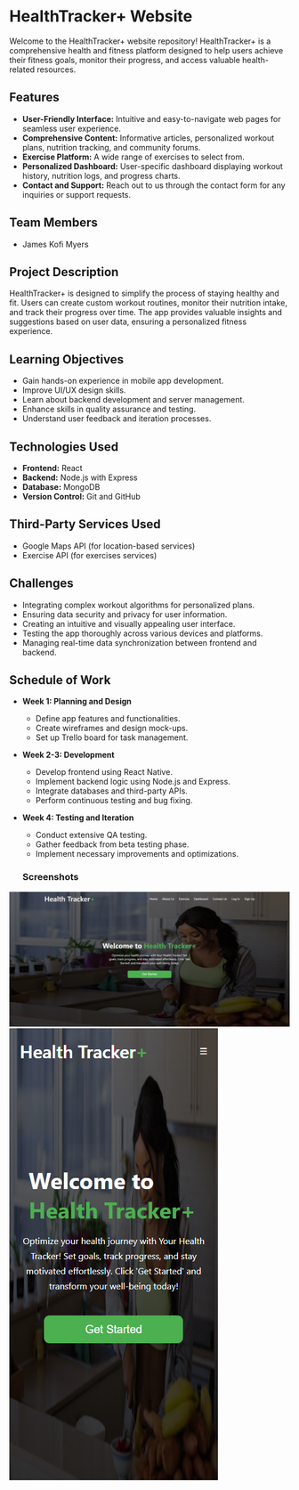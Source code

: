 # HealthTracker+ Website

Welcome to the HealthTracker+ website repository! HealthTracker+ is a comprehensive health and fitness platform designed to help users achieve their fitness goals, monitor their progress, and access valuable health-related resources.

## Features

- **User-Friendly Interface:** Intuitive and easy-to-navigate web pages for seamless user experience.
- **Comprehensive Content:** Informative articles, personalized workout plans, nutrition tracking, and community forums.
- **Exercise Platform:** A wide range of exercises to select from.
- **Personalized Dashboard:** User-specific dashboard displaying workout history, nutrition logs, and progress charts.
- **Contact and Support:** Reach out to us through the contact form for any inquiries or support requests.

## Team Members

- James Kofi Myers

## Project Description

HealthTracker+ is designed to simplify the process of staying healthy and fit. Users can create custom workout routines, monitor their nutrition intake, and track their progress over time. The app provides valuable insights and suggestions based on user data, ensuring a personalized fitness experience.

## Learning Objectives

- Gain hands-on experience in mobile app development.
- Improve UI/UX design skills.
- Learn about backend development and server management.
- Enhance skills in quality assurance and testing.
- Understand user feedback and iteration processes.

## Technologies Used

- **Frontend:** React
- **Backend:** Node.js with Express
- **Database:** MongoDB
- **Version Control:** Git and GitHub

## Third-Party Services Used

- Google Maps API (for location-based services)
- Exercise API (for exercises services)

## Challenges

- Integrating complex workout algorithms for personalized plans.
- Ensuring data security and privacy for user information.
- Creating an intuitive and visually appealing user interface.
- Testing the app thoroughly across various devices and platforms.
- Managing real-time data synchronization between frontend and backend.

## Schedule of Work

- **Week 1: Planning and Design**

  - Define app features and functionalities.
  - Create wireframes and design mock-ups.
  - Set up Trello board for task management.

- **Week 2-3: Development**

  - Develop frontend using React Native.
  - Implement backend logic using Node.js and Express.
  - Integrate databases and third-party APIs.
  - Perform continuous testing and bug fixing.

- **Week 4: Testing and Iteration**

  - Conduct extensive QA testing.
  - Gather feedback from beta testing phase.
  - Implement necessary improvements and optimizations.

  ### Screenshots

![Desktop Design](./src/images/main-img.png)
![Mobile Design](./src/images/mobile-view.png)

